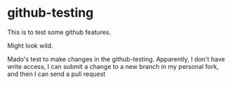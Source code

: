 # github-testing

This is to test some github features.

Might look wild.

Mado's test to make changes in the github-testing. Apparently, I don't have write access, I can submit a change to a new branch in my personal fork, and then I can send a pull request
